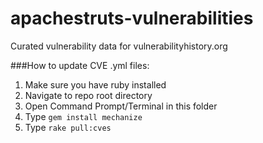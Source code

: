 # apachestruts-vulnerabilities
Curated vulnerability data for vulnerabilityhistory.org

###How to update CVE .yml files:
1. Make sure you have ruby installed
2. Navigate to repo root directory
3. Open Command Prompt/Terminal in this folder
4. Type `gem install mechanize`
5. Type `rake pull:cves`